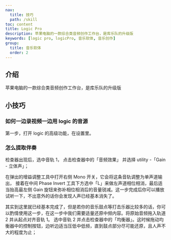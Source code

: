 ```yaml
---
nav:
  title: 技巧
  path: /skill
toc: content
title: Logic Pro
description: 苹果电脑的一款综合类音频创作工作台，是库乐队的升级版
keywords: [logic pro, logicPro, 音乐软体, 音乐创作]
group:
  title: 音乐软体
  order: 2
---
```


## 介绍

苹果电脑的一款综合类音频创作工作台，是库乐队的升级版

## 小技巧

### 如何一边录视频一边用 logic 的音源

第一步，打开 logic 的高级功能，在设置里。

### 怎么提取伴奏

检查器出现后，选中音轨 1， 点击检查器中的「音频效果」 并选择 utility -「Gain - 立体声」；

在弹出的增益调整工具中打开右侧 Mono 开关，它会将这条音轨调整为单声道输出， 接着在中间 Phase Invert 工具下方选中「L」来做左声道相位相消，最后适当抬高最左侧 Gain 旋钮来弥补相位相消后的音量锐减。这一步完成后你可以播放试听一下，不出意外的话你会发现人声已经基本消失了。

其实到这里就已经基本完成了，但是若你的音乐鼓点等打击乐器比较多的话，你可以酌情使用这一步，在这一步中我们需要适量还原中频内容。将原始音频拖入轨道 2 并从起点对齐音轨 1。 选中音轨 2 并点击检查器中的「均衡器」。这时候拖动均衡器中的控制按钮，边听边适当压低中低频，直到鼓点部分尽可能还原，且人声不大的程度为止；
